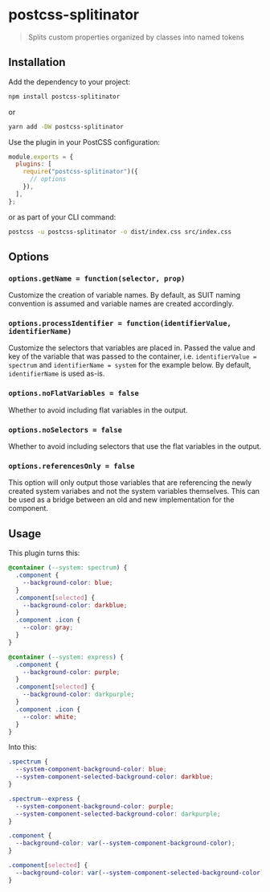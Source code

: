 # postcss-splitinator

> Splits custom properties organized by classes into named tokens

## Installation

Add the dependency to your project:

```sh
npm install postcss-splitinator
```

or

```sh
yarn add -DW postcss-splitinator
```

Use the plugin in your PostCSS configuration:

```js
module.exports = {
  plugins: [
    require("postcss-splitinator")({
      // options
    }),
  ],
};
```

or as part of your CLI command:

```sh
postcss -u postcss-splitinator -o dist/index.css src/index.css
```

## Options

### `options.getName = function(selector, prop)`

Customize the creation of variable names. By default, as SUIT naming convention is assumed and variable names are created accordingly.

### `options.processIdentifier = function(identifierValue, identifierName)`

Customize the selectors that variables are placed in. Passed the value and key of the variable that was passed to the container, i.e. `identifierValue = spectrum` and `identifierName = system` for the example below. By default, `identifierName` is used as-is.

### `options.noFlatVariables = false`

Whether to avoid including flat variables in the output.

### `options.noSelectors = false`

Whether to avoid including selectors that use the flat variables in the output.

### `options.referencesOnly = false`

This option will only output those variables that are referencing the newly created system variabes and not the system variables themselves. This can be used as a bridge between an old and new implementation for the component.

## Usage

This plugin turns this:

```css
@container (--system: spectrum) {
  .component {
    --background-color: blue;
  }
  .component[selected] {
    --background-color: darkblue;
  }
  .component .icon {
    --color: gray;
  }
}

@container (--system: express) {
  .component {
    --background-color: purple;
  }
  .component[selected] {
    --background-color: darkpurple;
  }
  .component .icon {
    --color: white;
  }
}
```

Into this:

```css
.spectrum {
  --system-component-background-color: blue;
  --system-component-selected-background-color: darkblue;
}

.spectrum--express {
  --system-component-background-color: purple;
  --system-component-selected-background-color: darkpurple;
}

.component {
  --background-color: var(--system-component-background-color);
}

.component[selected] {
  --background-color: var(--system-component-selected-background-color);
}
```

